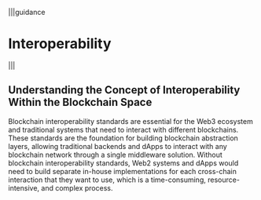 |||guidance
# Interoperability

|||


## Understanding the Concept of Interoperability Within the Blockchain Space

Blockchain interoperability standards are essential for the Web3 ecosystem and traditional systems that need to interact with different blockchains. These standards are the foundation for building blockchain abstraction layers, allowing traditional backends and dApps to interact with any blockchain network through a single middleware solution. Without blockchain interoperability standards, Web2 systems and dApps would need to build separate in-house implementations for each cross-chain interaction that they want to use, which is a time-consuming, resource-intensive, and complex process.
